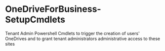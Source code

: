 # OneDriveForBusiness-SetupCmdlets
Tenant Admin Powershell Cmdlets to trigger the creation of users' OneDrives and to grant tenant administrators administrative access to these sites
